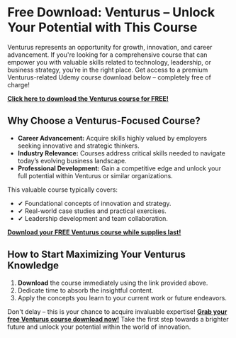 # Free Download: Venturus – Unlock Your Potential with This Course

Venturus represents an opportunity for growth, innovation, and career advancement. If you're looking for a comprehensive course that can empower you with valuable skills related to technology, leadership, or business strategy, you’re in the right place. Get access to a premium Venturus-related Udemy course download below – completely free of charge!

[**Click here to download the Venturus course for FREE!**](https://udemywork.com/venturus)

## Why Choose a Venturus-Focused Course?

*   **Career Advancement:** Acquire skills highly valued by employers seeking innovative and strategic thinkers.
*   **Industry Relevance:** Courses address critical skills needed to navigate today’s evolving business landscape.
*   **Professional Development:** Gain a competitive edge and unlock your full potential within Venturus or similar organizations.

This valuable course typically covers:

*   ✔ Foundational concepts of innovation and strategy.
*   ✔ Real-world case studies and practical exercises.
*   ✔ Leadership development and team collaboration.

[**Download your FREE Venturus course while supplies last!**](https://udemywork.com/venturus)

## How to Start Maximizing Your Venturus Knowledge

1.  **Download** the course immediately using the link provided above.
2.  Dedicate time to absorb the insightful content.
3.  Apply the concepts you learn to your current work or future endeavors.

Don't delay – this is your chance to acquire invaluable expertise! **[Grab your free Venturus course download now!](https://udemywork.com/venturus)** Take the first step towards a brighter future and unlock your potential within the world of innovation.
